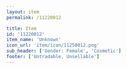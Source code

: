 ```yaml
---
layout: item
permalink: /11220012

title: Item
id: '11220012'
item_name: 'Unknown'
icon_url: 'item/icon/11250012.png'
sub_header: ['Gender: Female', 'Cosmetic']
footer: ['Untradable, Unsellable']
---
```

